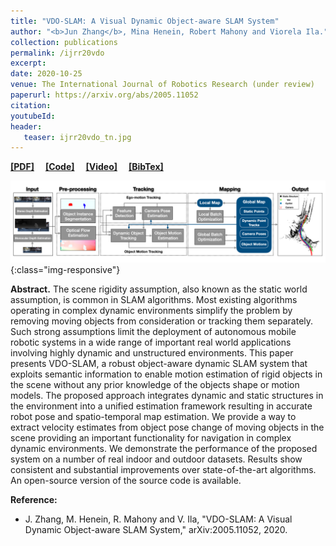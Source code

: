 ```yaml
---
title: "VDO-SLAM: A Visual Dynamic Object-aware SLAM System"
author: "<b>Jun Zhang</b>, Mina Henein, Robert Mahony and Viorela Ila."
collection: publications
permalink: /ijrr20vdo
excerpt: 
date: 2020-10-25
venue: The International Journal of Robotics Research (under review)
paperurl: https://arxiv.org/abs/2005.11052
citation: 
youtubeId: 
header:
   teaser: ijrr20vdo_tn.jpg
---
```


<a href="https://arxiv.org/pdf/2005.11052.pdf" target="_blank"><b>[PDF]</b></a>&emsp;
<a href="https://github.com/halajun/VDO_SLAM" target="_blank"><b>[Code]</b></a>&emsp;
<a href="https://drive.google.com/file/d/1PbL4KiJ3sUhxyJSQPZmRP6mgi9dIC0iu/view" target="_blank"><b>[Video]</b></a>&emsp;
<a href="https://halajun.github.io/files/zhang20vdoslam.txt" target="_blank"><b>[BibTex]</b></a>

![firenet_banner](/images/banners/ijrr20vdo.png){:class="img-responsive"}

<b>Abstract.</b> 
The scene rigidity assumption, also known as the static world assumption, is common in SLAM algorithms. Most existing algorithms operating in complex dynamic environments simplify the problem by removing moving objects from consideration or tracking them separately. Such strong assumptions limit the deployment of autonomous mobile robotic systems in a wide range of important real world applications involving highly dynamic and unstructured environments. This paper presents VDO-SLAM, a robust object-aware dynamic SLAM system that exploits semantic information to enable motion estimation of rigid objects in the scene without any prior knowledge of the objects shape or motion models. The proposed approach integrates dynamic and static structures in the environment into a unified estimation framework resulting in accurate robot pose and spatio-temporal map estimation. We provide a way to extract velocity estimates from object pose change of moving objects in the scene providing an important functionality for navigation in complex dynamic environments. We demonstrate the performance of the proposed system on a number of real indoor and outdoor datasets. Results show consistent and substantial improvements over state-of-the-art algorithms. An open-source version of the source code is available.


<b>Reference:</b>
* J. Zhang, M. Henein, R. Mahony and V. Ila, "VDO-SLAM: A Visual Dynamic Object-aware SLAM System," arXiv:2005.11052, 2020.
